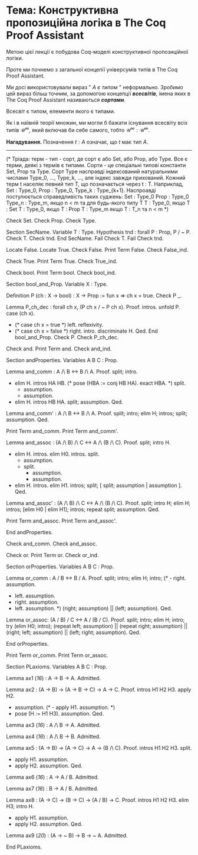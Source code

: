 <H1><b>Тема: Конструктивна пропозиційна логіка в The Coq Proof Assistant</b></H1>

Метою цієї лекції є побудова Coq-моделі конструктивної пропозиційної логіки.

Проте ми почнемо з загальної концепії універсумів типів в The Coq Proof Assistant.

Ми досі використовували вираз " $А$ *є типом* "  неформально.
Зробимо цей вираз більш точним, за допомогою концепції ***всесвітів***, імена яких в The Coq Proof Assistant
називаються ***сортами***.

Всесвіт є типом, елементи якого є типами.

Як і в наївній теорії множин, ми могли б бажати існування всесвіту всіх типів $\mathcal{U}^{\infty}$, який включав би себе самого,
тобто $\mathcal{U}^\infty:\mathcal{U}^\infty$.

**Нагадування.**
Позначення $t:A$ означає, що $t$ має тип $A$.


----

(* Тріада: терм - тип - сорт, де сорт є або Set, або Prop, або Type.
   Все є терми, деякі з термів є типами.
   Сорти - це спеціальні типові константи Set, Prop та Type.
   Сорт Type насправді індексований натуральними числами
      Type_0, ..., Type_k, ..., але індекс завжди прихований.
   Кожний терм t населяє певний тип T, що позначається через t : T.
   Наприклад, Set : Type_0, Prop : Type_0, Type_k : Type_{k+1}.
   Наспроавді постулюється справедливість таких суджень:
      Set : Type_0
      Prop : Type_0
      Type_n : Type_m, якщо n < m
   та для будь-якого типу T
      T : Type_0, якщо T : Set
      T : Type_0, якщо T : Prop
      T : Type_m якщо T : T_n та n < m
*)

Check Set.
Check Prop.
Check Type.

Section SecName.
Variable T : Type.
Hypothesis tnd : forall P : Prop, P \/ ~ P.
Check T.
Check tnd.
End SecName.
Fail Check T.
Fail Check tnd.

Locate False.
Locate True.
Check False.
Print Term False.
Check False_ind.

Check True.
Print Term True.
Check True_ind.

Check bool.
Print Term bool.
Check bool_ind.

Section bool_and_Prop.
Variable X : Type.

Definition P (ch : X -> bool) : X -> Prop :=
  fun x => ch x = true.
Check P _.

Lemma P_ch_dec : forall ch x, (P ch x \/ ~ P ch x).
Proof.
  intros. unfold P.
  case (ch x).
  - (* case ch x = true *)
    left. reflexivity.
  - (* case ch x = false *)
    right. intro. discriminate H.
Qed.
End bool_and_Prop.
Check P.
Check P_ch_dec.

Check and.
Print Term and.
Check and_ind.

Section andProperties.
Variables A B C : Prop.

Lemma and_comm : A /\ B <-> B /\ A.
Proof.
  split; intro.
  - elim H. intros HA HB.
    (* pose (HBA := conj HB HA). exact HBA.   *)
    split.
    + assumption.
    + assumption.
  - elim H. intros HB HA.
    split; assumption.
Qed.

Lemma and_comm' : A /\ B <-> B /\ A.
Proof. split; intro; elim H; intros; split; assumption. Qed.

Print Term and_comm.
Print Term and_comm'.

Lemma and_assoc : (A /\ B) /\ C <-> A /\ (B /\ C).
Proof.
  split; intro H.
  - elim H. intros. elim H0. intros. split.
    + assumption.
    + split.
      * assumption.
      * assumption.
  - elim H. intros. elim H1. intros; split; [ split; assumption | assumption ].
Qed.

Lemma and_assoc' : (A /\ B) /\ C <-> A /\ (B /\ C).
Proof.
  split; intro H; elim H; intros; [elim H0 | elim H1];
  intros; repeat split; assumption.
Qed.

Print Term and_assoc.
Print Term and_assoc'.

End andProperties.

Check and_comm.
Check and_assoc.

Check or.
Print Term or.
Check or_ind.

Section orProperties.
Variables A B C : Prop.

Lemma or_comm : A \/ B <-> B \/ A.
Proof.
  split; intro; elim H; intro;
(*  - right. assumption.
  - left. assumption.
  - right. assumption.
  - left. assumption. *)
  (right; assumption) || (left; assumption).
Qed.

Lemma or_assoc: (A \/ B) \/ C <-> A \/ (B \/ C).
Proof.
  split; intro; elim H; intro; try (elim H0; intro);
  (repeat left; assumption) ||
    (repeat right; assumption) ||
    (right; left; assumption) ||
    (left; right; assumption). 
Qed.

End orProperties.

Print Term or_comm.
Print Term or_assoc.


Section PLaxioms.
Variables A B C : Prop.

Lemma ax1 (*16*) : A -> B -> A.
Admitted.

Lemma ax2 : (A -> B) -> (A -> B -> C) -> A -> C.
Proof.
  intros H1 H2 H3. apply H2.
  - assumption.
(*  - apply H1. assumption. *)
  - pose (H := H1 H3). assumption.
Qed.

Lemma ax3 (*16*) : A /\ B -> A.
Admitted.

Lemma ax4 (*16*) : A /\ B -> B.
Admitted.

Lemma ax5 : (A -> B) -> (A -> C) -> A -> (B /\ C).
Proof.
  intros H1 H2 H3. split.
  - apply H1. assumption.
  - apply H2. assumption.
Qed.

   Lemma ax6 (*16*) : A -> A \/ B.
Admitted.

Lemma ax7 (*16*) : B -> A \/ B.
Admitted.

   Lemma ax8 : (A -> C) -> (B -> C) -> (A \/ B) -> C.
Proof.
  intros H1 H2 H3.
  elim H3; intro H.
  - apply H1. assumption.
  - apply H2. assumption.
Qed.

Lemma ax9 (*20*) : (A -> ~ B) -> B -> ~ A.
Admitted.

End PLaxioms.

